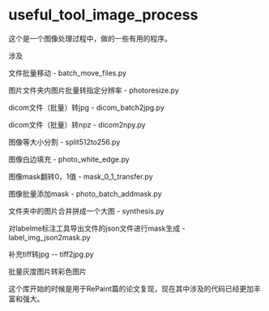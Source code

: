 # useful_tool_image_process

这个是一个图像处理过程中，做的一些有用的程序。

涉及

文件批量移动 - batch_move_files.py

图片文件夹内图片批量转指定分辨率 - photoresize.py

dicom文件（批量）转jpg - dicom_batch2jpg.py

dicom文件（批量）转npz - dicom2npy.py

图像等大小分割 - split512to256.py

图像白边填充 - photo_white_edge.py

图像mask翻转0，1值  - mask_0_1_transfer.py

图像批量添加mask -  photo_batch_addmask.py  

文件夹中的图片合并拼成一个大图 - synthesis.py

对labelme标注工具导出文件的json文件进行mask生成 - label_img_json2mask.py

补充tiff转jpg -- tiff2jpg.py

批量灰度图片转彩色图片

这个库开始的时候是用于RePaint篇的论文复现，现在其中涉及的代码已经更加丰富和强大。
